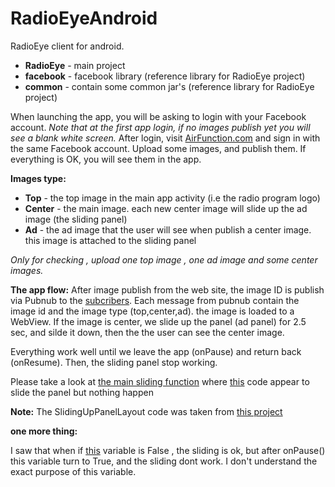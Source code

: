 RadioEyeAndroid
===============
RadioEye client for android.

- **RadioEye** - main project
- **facebook** - facebook library (reference library for RadioEye project)
- **common**   - contain some common jar's (reference library for RadioEye project)


When launching the app, you will be asking to login with your Facebook account. 
*Note that at the first app login, if no images publish yet you will see a blank white screen.*
After login, visit [AirFunction.com](http://airfunction.com/) and sign in with the same Facebook account.
Upload some images, and publish them. If everything is OK, you will see them in the app.

**Images type:**
- **Top**    - the top image in the main app activity (i.e the radio program logo)
- **Center** - the main image. each new center image will slide up the ad image (the sliding panel)
- **Ad**     - the ad image that the user will see when publish a center image. this image is attached to the sliding panel
 
*Only for checking , upload one top image , one ad image and some center images.*

**The app flow:**
After image publish from the web site, the image ID is publish via Pubnub to the [subcribers](https://github.com/yakirp/RadioEyeAndroid/blob/master/RadioEye/src/com/radioeye/MainActivity.java#L170-216).
Each message from pubnub contain the image id and the image type (top,center,ad).
the image is loaded to a WebView.
If the image is center, we slide up the panel (ad panel) for 2.5 sec, and silde it down, then the the user can see the center image.

Everything work well until we leave the app (onPause) and return back (onResume).
Then, the sliding panel stop working.


Please take a look at [the main sliding function](https://github.com/yakirp/RadioEyeAndroid/blob/master/RadioEye/src/com/radioeye/ui/SlidingUpPanelLayout.java#L949-979) where [this](https://github.com/yakirp/RadioEyeAndroid/blob/master/RadioEye/src/com/radioeye/ui/SlidingUpPanelLayout.java#L963) code appear to slide the panel but nothing happen

**Note:** The SlidingUpPanelLayout code was taken from [this project](https://github.com/umano/AndroidSlidingUpPanel)
 
 
 
**one more thing:**

I saw that when if [this](https://github.com/yakirp/RadioEyeAndroid/blob/master/RadioEye/src/com/radioeye/ui/SlidingUpPanelLayout.java#L195) variable is False , the sliding is ok, but after onPause() this variable turn to True, and the sliding dont work.
I don't understand the exact purpose of this variable.

